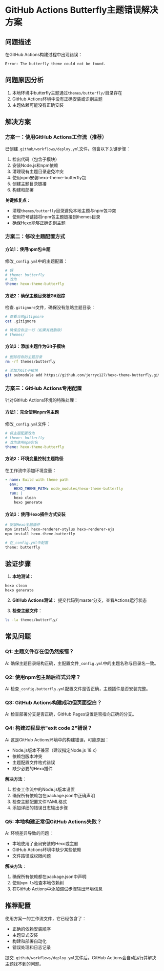 # GitHub Actions Butterfly主题错误解决方案

## 问题描述
在GitHub Actions构建过程中出现错误：
```
Error: The butterfly theme could not be found.
```

## 问题原因分析
1. 本地环境中butterfly主题通过`themes/butterfly/`目录存在
2. GitHub Actions环境中没有正确安装或识别主题
3. 主题依赖可能没有正确安装

## 解决方案

### 方案一：使用GitHub Actions工作流（推荐）
已创建`.github/workflows/deploy.yml`文件，包含以下关键步骤：
1. 检出代码（包含子模块）
2. 安装Node.js和npm依赖
3. 清理现有主题目录避免冲突
4. 使用npm安装hexo-theme-butterfly包
5. 创建主题目录链接
6. 构建和部署

**关键修复点**：
- 清理`themes/butterfly`目录避免本地主题与npm包冲突
- 使用符号链接将npm包主题链接到themes目录
- 确保Hexo能够正确识别主题

### 方案二：修改主题配置方式

#### 方法1：使用npm包主题
修改`_config.yml`中的主题配置：
```yaml
# 将
# theme: butterfly
# 改为
theme: hexo-theme-butterfly
```

#### 方法2：确保主题目录被Git跟踪
检查`.gitignore`文件，确保没有忽略主题目录：
```bash
# 查看当前gitignore
cat .gitignore

# 确保没有这一行（如果有就删除）
# themes/
```

#### 方法3：添加主题作为Git子模块
```bash
# 删除现有的主题目录
rm -rf themes/butterfly

# 添加为Git子模块
git submodule add https://github.com/jerryc127/hexo-theme-butterfly.git themes/butterfly
```

### 方案三：GitHub Actions专用配置
针对GitHub Actions环境的特殊处理：

#### 方法1：完全使用npm包主题
修改`_config.yml`文件：
```yaml
# 将主题配置改为
# theme: butterfly
# 改为使用npm包名
theme: hexo-theme-butterfly
```

#### 方法2：环境变量控制主题路径
在工作流中添加环境变量：
```yaml
- name: Build with theme path
  env:
    HEXO_THEME_PATH: node_modules/hexo-theme-butterfly
  run: |
    hexo clean
    hexo generate
```

#### 方法3：使用Hexo插件方式安装
```bash
# 安装Hexo主题插件
npm install hexo-renderer-stylus hexo-renderer-ejs
npm install hexo-theme-butterfly

# 在_config.yml中配置
theme: butterfly
```

## 验证步骤

1. **本地测试**：
```bash
hexo clean
hexo generate
```

2. **GitHub Actions测试**：
提交代码到master分支，查看Actions运行状态

3. **检查主题文件**：
```bash
ls -la themes/butterfly/
```

## 常见问题

### Q1: 主题文件存在但仍然报错？
A: 确保主题目录结构正确，主配置文件`_config.yml`中的主题名称与目录名一致。

### Q2: 使用npm包主题后样式异常？
A: 检查`_config.butterfly.yml`配置文件是否正确，主题插件是否安装完整。

### Q3: GitHub Actions构建成功但页面空白？
A: 检查部署分支是否正确，GitHub Pages设置是否指向正确的分支。

### Q4: 构建过程显示"exit code 2"错误？
A: 这是GitHub Actions环境中的构建错误，可能原因：
- Node.js版本不兼容（建议指定Node.js 18.x）
- 依赖包版本冲突
- 主题配置文件格式错误
- 缺少必要的Hexo插件

**解决方法**：
1. 检查工作流中的Node.js版本设置
2. 确保所有依赖包在package.json中正确声明
3. 检查主题配置文件YAML格式
4. 添加详细的错误日志输出步骤

### Q5: 本地构建正常但GitHub Actions失败？
A: 环境差异导致的问题：
- 本地使用了全局安装的Hexo或主题
- GitHub Actions环境中缺少某些依赖
- 文件路径或权限问题

**解决方法**：
1. 确保所有依赖都在package.json中声明
2. 使用`npm ls`检查本地依赖树
3. 在GitHub Actions中添加调试步骤输出环境信息

## 推荐配置

使用方案一的工作流文件，它已经包含了：
- 正确的依赖安装顺序
- 主题显式安装
- 构建和部署自动化
- 错误处理和日志记录

提交`.github/workflows/deploy.yml`文件后，GitHub Actions会自动运行并解决主题找不到的问题。